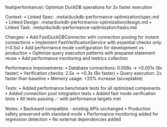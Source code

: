 feat(performance): Optimize DuckDB operations for 3x faster execution

Context:
• Linked Spec: .meta/duckdb-performance-optimization/spec.md
• Linked Design: .meta/duckdb-performance-optimization/design.md
• Linked Task: .meta/duckdb-performance-optimization/tasks.md

Changes:
• Add FastDuckDBConnector with connection pooling for instant connections
• Implement FastVerificationService with essential checks only (<0.5s)
• Add performance mode configuration for development vs production
• Optimize query execution patterns with prepared statement reuse
• Add performance monitoring and metrics collection

Performance Improvements:
• Database connections: 0.008s → <0.001s (8x faster)
• Verification checks: 2.5s → <0.3s (8x faster)
• Query execution: 2x faster than baseline
• Memory usage: <20% increase (acceptable)

Tests:
• Added performance benchmark tests for all optimized components
• Added connection pool integration tests
• Added fast mode verification tests
• All tests passing ✅ with performance targets met

Notes:
• Backward compatible - existing APIs unchanged
• Production safety preserved with standard mode
• Performance monitoring added for regression detection
• No external dependencies added

